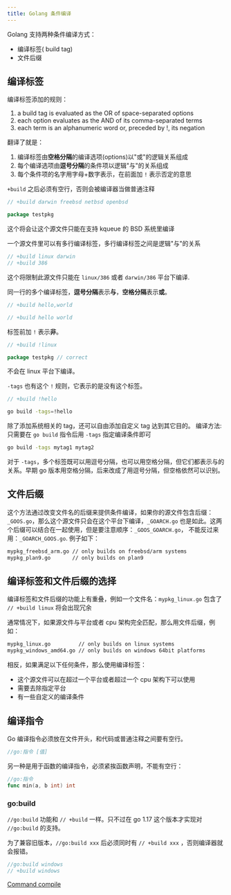 ```yaml
---
title: Golang 条件编译
---
```


Golang 支持两种条件编译方式：

- 编译标签( build tag)
- 文件后缀

## 编译标签

编译标签添加的规则：

1. a build tag is evaluated as the OR of space-separated options
2. each option evaluates as the AND of its comma-separated terms
3. each term is an alphanumeric word or, preceded by !, its negation

翻译了就是：

1. 编译标签由**空格分隔**的编译选项(options)以"或"的逻辑关系组成
2. 每个编译选项由**逗号分隔**的条件项以逻辑"与"的关系组成
3. 每个条件项的名字用字母+数字表示，在前面加 `!` 表示否定的意思

`+build` 之后必须有空行，否则会被编译器当做普通注释

```go
// +build darwin freebsd netbsd openbsd

package testpkg
```

这个将会让这个源文件只能在支持 kqueue 的 BSD 系统里编译

一个源文件里可以有多行编译标签，多行编译标签之间是逻辑"与"的关系

```go
// +build linux darwin
// +build 386
```

这个将限制此源文件只能在 `linux/386` 或者 `darwin/386` 平台下编译.

同一行的多个编译标签，**逗号分隔**表示**与**，**空格分隔**表示**或**。
```go
// +build hello,world
```

```go
// +build hello world
```

标签前加 `!` 表示**非**。

```go
// +build !linux

package testpkg // correct
```

不会在 linux 平台下编译。

`-tags` 也有这个 `!` 规则，它表示的是没有这个标签。

```go
// +build !hello
```

```bash
go build -tags=!hello
```

除了添加系统相关的 tag，还可以自由添加自定义 tag 达到其它目的。
编译方法:
只需要在 `go build` 指令后用 `-tags` 指定编译条件即可

```bash
go build -tags mytag1 mytag2
```

对于 `-tags`，多个标签既可以用逗号分隔，也可以用空格分隔，但它们都表示与的关系。早期 go 版本用空格分隔，后来改成了用逗号分隔，但空格依然可以识别。

## 文件后缀

这个方法通过改变文件名的后缀来提供条件编译，如果你的源文件包含后缀：`_GOOS.go`，那么这个源文件只会在这个平台下编译，`_GOARCH.go` 也是如此。这两个后缀可以结合在一起使用，但是要注意顺序：`_GOOS_GOARCH.go`， 不能反过来用：`_GOARCH_GOOS.go`.
例子如下：

```bash
mypkg_freebsd_arm.go // only builds on freebsd/arm systems
mypkg_plan9.go       // only builds on plan9
```

## 编译标签和文件后缀的选择

编译标签和文件后缀的功能上有重叠，例如一个文件名：`mypkg_linux.go` 包含了 `// +build linux` 将会出现冗余

通常情况下，如果源文件与平台或者 cpu 架构完全匹配，那么用文件后缀，例如：

```bash
mypkg_linux.go         // only builds on linux systems
mypkg_windows_amd64.go // only builds on windows 64bit platforms
```

相反，如果满足以下任何条件，那么使用编译标签：

- 这个源文件可以在超过一个平台或者超过一个 cpu 架构下可以使用
- 需要去除指定平台
- 有一些自定义的编译条件


## 编译指令

Go 编译指令必须放在文件开头，和代码或普通注释之间要有空行。

```go
//go:指令 [值]
```

另一种是用于函数的编译指令，必须紧挨函数声明，不能有空行：

```go
//go:指令
func min(a, b int) int
```

### go:build

`//go:build` 功能和 `// +build` 一样。只不过在 go 1.17 这个版本才实现对 `//go:build` 的支持。

为了兼容旧版本，`//go:build xxx` 后必须同时有 `// +build xxx` ，否则编译器就会报错。

```go
//go:build windows
// +build windows
```

[Command compile](https://golang.google.cn/pkg/cmd/compile/)
